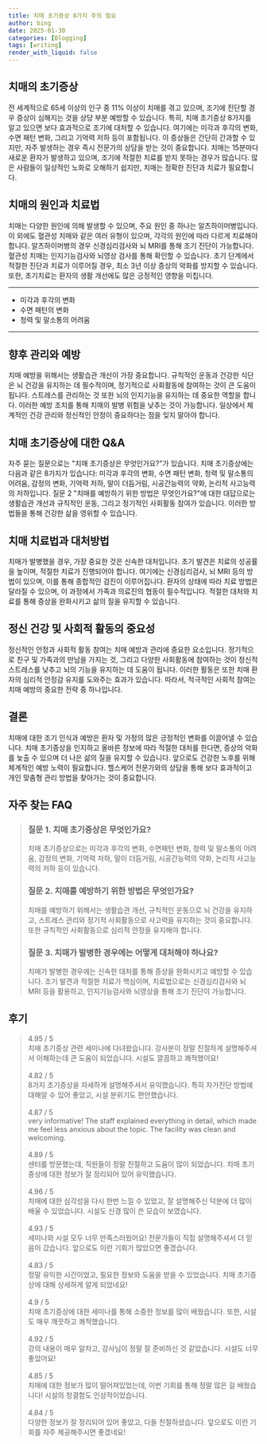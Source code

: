 ```yaml
---
title: 치매 초기증상 8가지 주의 필요
author: bing
date: 2025-01-30
categories: [Blogging]
tags: [writing]
render_with_liquid: false
---
```



<h2 id='치매의 초기증상'>치매의 초기증상</h2>

<p>전 세계적으로 65세 이상의 인구 중 11% 이상이 치매를 겪고 있으며, 조기에 진단할 경우 증상이 심해지는 것을 상당 부분 예방할 수 있습니다. 특히, 치매 초기증상 8가지를 알고 있으면 보다 효과적으로 조기에 대처할 수 있습니다. 여기에는 미각과 후각의 변화, 수면 패턴 변화, 그리고 기억력 저하 등이 포함됩니다. 이 증상들은 간단히 간과할 수 있지만, 자주 발생하는 경우 즉시 전문가의 상담을 받는 것이 중요합니다. 치매는 15분마다 새로운 환자가 발생하고 있으며, 조기에 적절한 치료를 받지 못하는 경우가 많습니다. 많은 사람들이 일상적인 노화로 오해하기 쉽지만, 치매는 정확한 진단과 치료가 필요합니다.</p>

<h2 id='치매의 원인과 치료법'>치매의 원인과 치료법</h2>

<p>치매는 다양한 원인에 의해 발생할 수 있으며, 주요 원인 중 하나는 알츠하이머병입니다. 이 외에도 혈관성 치매와 같은 여러 유형이 있으며, 각각의 원인에 따라 다르게 치료해야 합니다. 알츠하이머병의 경우 신경심리검사와 뇌 MRI를 통해 조기 진단이 가능합니다. 혈관성 치매는 인지기능검사와 뇌영상 검사를 통해 확인할 수 있습니다. 초기 단계에서 적절한 진단과 치료가 이루어질 경우, 최소 3년 이상 증상의 악화를 방지할 수 있습니다. 또한, 초기치료는 환자의 생활 개선에도 많은 긍정적인 영향을 미칩니다.</p>

<hr />

<ul>
    <li>미각과 후각의 변화</li>
    <li>수면 패턴의 변화</li>
    <li>청력 및 말소통의 어려움</li>
</ul>

<hr />

<h2 id='향후 관리와 예방'>향후 관리와 예방</h2>

<p>치매 예방을 위해서는 생활습관 개선이 가장 중요합니다. 규칙적인 운동과 건강한 식단은 뇌 건강을 유지하는 데 필수적이며, 정기적으로 사회활동에 참여하는 것이 큰 도움이 됩니다. 스트레스를 관리하는 것 또한 뇌의 인지기능을 유지하는 데 중요한 역할을 합니다. 이러한 예방 조치를 통해 치매의 발병 위험을 낮추는 것이 가능합니다. 일상에서 체계적인 건강 관리와 정신적인 안정이 중요하다는 점을 잊지 말아야 합니다.</p>

<h2 id='치매 초기증상에 대한 Q&A'>치매 초기증상에 대한 Q&A</h2>

<p>자주 묻는 질문으로는 "치매 초기증상은 무엇인가요?"가 있습니다. 치매 초기증상에는 다음과 같은 8가지가 있습니다: 미각과 후각의 변화, 수면 패턴 변화, 청력 및 말소통의 어려움, 감정의 변화, 기억력 저하, 말이 더듬거림, 시공간능력의 약화, 논리적 사고능력의 저하입니다. 질문 2 "치매를 예방하기 위한 방법은 무엇인가요?"에 대한 대답으로는 생활습관 개선과 규칙적인 운동, 그리고 정기적인 사회활동 참여가 있습니다. 이러한 방법들을 통해 건강한 삶을 영위할 수 있습니다.</p>

<h2 id='치매 치료법과 대처방법'>치매 치료법과 대처방법</h2>

<p>치매가 발병했을 경우, 가장 중요한 것은 신속한 대처입니다. 초기 발견은 치료의 성공률을 높이며, 적절한 치료가 진행되어야 합니다. 여기에는 신경심리검사, 뇌 MRI 등의 방법이 있으며, 이를 통해 종합적인 검진이 이루어집니다. 환자의 상태에 따라 치료 방법은 달라질 수 있으며, 이 과정에서 가족과 의료진의 협동이 필수적입니다. 적절한 대처와 치료를 통해 증상을 완화시키고 삶의 질을 유지할 수 있습니다.</p>

<h2 id='정신 건강 및 사회적 활동의 중요성'>정신 건강 및 사회적 활동의 중요성</h2>

<p>정신적인 안정과 사회적 활동 참여는 치매 예방과 관리에 중요한 요소입니다. 정기적으로 친구 및 가족과의 만남을 가지는 것, 그리고 다양한 사회활동에 참여하는 것이 정신적 스트레스를 낮추고 뇌의 기능을 유지하는 데 도움이 됩니다. 이러한 활동은 또한 치매 환자의 심리적 안정감 유지를 도와주는 효과가 있습니다. 따라서, 적극적인 사회적 참여는 치매 예방의 중요한 전략 중 하나입니다.</p>

<h2 id='결론'>결론</h2>

<p>치매에 대한 조기 인식과 예방은 환자 및 가정의 많은 긍정적인 변화를 이끌어낼 수 있습니다. 치매 초기증상을 인지하고 올바른 정보에 따라 적절한 대처를 한다면, 증상의 악화를 늦출 수 있으며 더 나은 삶의 질을 유지할 수 있습니다. 앞으로도 건강한 노후를 위해 체계적인 예방 노력이 필요합니다. 헬스케어 전문가와의 상담을 통해 보다 효과적이고 개인 맞춤형 관리 방법을 찾아가는 것이 중요합니다.</p>


<h2 id='자주_찾는_FAQ'>자주 찾는 FAQ</h2>
<div itemscope="" itemtype="https://schema.org/FAQPage"> 
<blockquote> 
<div itemscope="" itemprop="mainEntity" itemtype="https://schema.org/Question"> 
<h3 itemprop="name">질문 1. 치매 초기증상은 무엇인가요?</h3> 
<div itemscope="" itemprop="acceptedAnswer" itemtype="https://schema.org/Answer"> 
<span itemprop="text"> 
<p>치매 초기증상으로는 미각과 후각의 변화, 수면패턴 변화, 청력 및 말소통의 어려움, 감정의 변화, 기억력 저하, 말이 더듬거림, 시공간능력의 약화, 논리적 사고능력의 저하 등이 있습니다.</p> 
</span> 
</div> 
</div> 

<div itemscope="" itemprop="mainEntity" itemtype="https://schema.org/Question"> 
<h3 itemprop="name">질문 2. 치매를 예방하기 위한 방법은 무엇인가요?</h3> 
<div itemscope="" itemprop="acceptedAnswer" itemtype="https://schema.org/Answer"> 
<span itemprop="text"> 
<p>치매를 예방하기 위해서는 생활습관 개선, 규칙적인 운동으로 뇌 건강을 유지하고, 스트레스 관리와 정기적 사회활동으로 사고력을 유지하는 것이 중요합니다. 또한 규칙적인 사회활동으로 심리적 안정을 유지해야 합니다.</p> 
</span> 
</div> 
</div> 

<div itemscope="" itemprop="mainEntity" itemtype="https://schema.org/Question"> 
<h3 itemprop="name">질문 3. 치매가 발병한 경우에는 어떻게 대처해야 하나요?</h3> 
<div itemscope="" itemprop="acceptedAnswer" itemtype="https://schema.org/Answer"> 
<span itemprop="text"> 
<p>치매가 발병한 경우에는 신속한 대처를 통해 증상을 완화시키고 예방할 수 있습니다. 조기 발견과 적절한 치료가 핵심이며, 치료법으로는 신경심리검사와 뇌 MRI 등을 활용하고, 인지기능검사와 뇌영상을 통해 조기 진단이 가능합니다.</p> 
</span> 
</div> 
</div> 
</blockquote> 
</div>
<h2 id='후기'>후기</h2>
<div itemscope itemtype="https://schema.org/Product">
  <blockquote>
  <div itemprop="review" itemscope itemtype="https://schema.org/Review">
      <div itemprop="reviewRating" itemscope itemtype="https://schema.org/Rating"> <span itemprop="ratingValue">4.95</span> / <span itemprop="bestRating">5</span> </div>
      <span itemprop="reviewBody">치매 초기증상 관련 세미나에 다녀왔습니다. 강사분이 정말 친절하게 설명해주셔서 이해하는데 큰 도움이 되었습니다. 시설도 깔끔하고 쾌적했어요!</span>
  </div>
  <br>
  <div itemprop="review" itemscope itemtype="https://schema.org/Review">
      <div itemprop="reviewRating" itemscope itemtype="https://schema.org/Rating"> <span itemprop="ratingValue">4.82</span> / <span itemprop="bestRating">5</span> </div>
      <span itemprop="reviewBody">8가지 초기증상을 자세하게 설명해주셔서 유익했습니다. 특히 자가진단 방법에 대해알 수 있어 좋았고, 시설 분위기도 편안했습니다.</span>
  </div>
  <br>
  <div itemprop="review" itemscope itemtype="https://schema.org/Review">
      <div itemprop="reviewRating" itemscope itemtype="https://schema.org/Rating"> <span itemprop="ratingValue">4.87</span> / <span itemprop="bestRating">5</span> </div>
      <span itemprop="reviewBody">very informative! The staff explained everything in detail, which made me feel less anxious about the topic. The facility was clean and welcoming.</span>
  </div>
  <br>
  <div itemprop="review" itemscope itemtype="https://schema.org/Review">
      <div itemprop="reviewRating" itemscope itemtype="https://schema.org/Rating"> <span itemprop="ratingValue">4.89</span> / <span itemprop="bestRating">5</span> </div>
      <span itemprop="reviewBody">센터를 방문했는데, 직원들이 정말 친절하고 도움이 많이 되었습니다. 치매 초기증상에 대한 정보가 잘 정리되어 있어 유익했습니다.</span>
  </div>
  <br>
  <div itemprop="review" itemscope itemtype="https://schema.org/Review">
      <div itemprop="reviewRating" itemscope itemtype="https://schema.org/Rating"> <span itemprop="ratingValue">4.96</span> / <span itemprop="bestRating">5</span> </div>
      <span itemprop="reviewBody">치매에 대한 심각성을 다시 한번 느낄 수 있었고, 잘 설명해주신 덕분에 더 많이 배울 수 있었습니다. 시설도 신경 많이 쓴 모습이 보였습니다.</span>
  </div>
  <br>
  <div itemprop="review" itemscope itemtype="https://schema.org/Review">
      <div itemprop="reviewRating" itemscope itemtype="https://schema.org/Rating"> <span itemprop="ratingValue">4.93</span> / <span itemprop="bestRating">5</span> </div>
      <span itemprop="reviewBody">세미나와 시설 모두 너무 만족스러웠어요! 전문가들이 직접 설명해주셔서 더 믿음이 갔습니다. 앞으로도 이런 기회가 많았으면 좋겠습니다.</span>
  </div>
  <br>
  <div itemprop="review" itemscope itemtype="https://schema.org/Review">
      <div itemprop="reviewRating" itemscope itemtype="https://schema.org/Rating"> <span itemprop="ratingValue">4.83</span> / <span itemprop="bestRating">5</span> </div>
      <span itemprop="reviewBody">정말 유익한 시간이었고, 필요한 정보와 도움을 받을 수 있었습니다. 치매 초기증상에 대해 상세하게 알게 되었네요!</span>
  </div>
  <br>
  <div itemprop="review" itemscope itemtype="https://schema.org/Review">
      <div itemprop="reviewRating" itemscope itemtype="https://schema.org/Rating"> <span itemprop="ratingValue">4.9</span> / <span itemprop="bestRating">5</span> </div>
      <span itemprop="reviewBody">치매 초기증상에 대한 세미나를 통해 소중한 정보를 많이 배웠습니다. 또한, 시설도 매우 깨끗하고 쾌적했습니다.</span>
  </div>
  <br>
  <div itemprop="review" itemscope itemtype="https://schema.org/Review">
      <div itemprop="reviewRating" itemscope itemtype="https://schema.org/Rating"> <span itemprop="ratingValue">4.92</span> / <span itemprop="bestRating">5</span> </div>
      <span itemprop="reviewBody">강의 내용이 매우 알차고, 강사님이 정말 잘 준비하신 것 같았습니다. 시설도 너무 좋았어요!</span>
  </div>
  <br>
  <div itemprop="review" itemscope itemtype="https://schema.org/Review">
      <div itemprop="reviewRating" itemscope itemtype="https://schema.org/Rating"> <span itemprop="ratingValue">4.85</span> / <span itemprop="bestRating">5</span> </div>
      <span itemprop="reviewBody">치매에 대한 정보가 많이 떨어져있었는데, 이번 기회를 통해 정말 많은 걸 배웠습니다! 시설의 청결함도 인상적이었습니다.</span>
  </div>
  <br>
  <div itemprop="review" itemscope itemtype="https://schema.org/Review">
      <div itemprop="reviewRating" itemscope itemtype="https://schema.org/Rating"> <span itemprop="ratingValue">4.84</span> / <span itemprop="bestRating">5</span> </div>
      <span itemprop="reviewBody">다양한 정보가 잘 정리되어 있어 좋았고, 다들 친절하셨습니다. 앞으로도 이런 기회를 자주 제공해주시면 좋겠네요!</span>
  </div>
  </blockquote>
</div>
